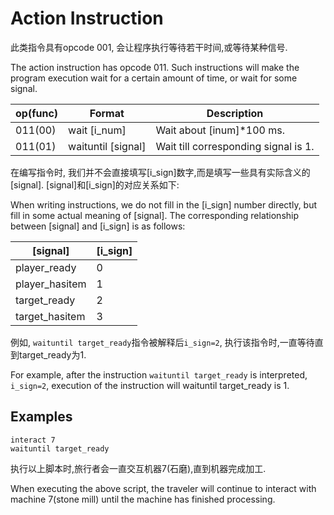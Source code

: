 # Action Instruction

 此类指令具有opcode 001, 会让程序执行等待若干时间,或等待某种信号.

The action instruction has opcode 011. Such instructions will make the program execution wait for a certain amount of time, or wait for some signal.

| op(func) | Format | Description|
|------|-------|----------|
| 011(00) | wait [i_num] | Wait about [inum]*100 ms.|
| 011(01) | waituntil [signal] | Wait till corresponding signal is 1.|

在编写指令时, 我们并不会直接填写[i_sign]数字,而是填写一些具有实际含义的[signal]. [signal]和[i_sign]的对应关系如下:

When writing instructions, we do not fill in the [i_sign] number directly, but fill in some actual meaning of [signal]. The corresponding relationship between [signal] and [i_sign] is as follows:

|[signal]|[i_sign]|
|------|-----|
|player_ready|0|
|player_hasitem|1|
|target_ready|2|
|target_hasitem|3|

例如, `waituntil target_ready`指令被解释后`i_sign=2`, 执行该指令时,一直等待直到target_ready为1.

For example, after the instruction `waituntil target_ready` is interpreted, `i_sign=2`, execution of the instruction will waituntil target_ready is 1.

## Examples

```
interact 7
waituntil target_ready
```

执行以上脚本时,旅行者会一直交互机器7(石磨),直到机器完成加工.

When executing the above script, the traveler will continue to interact with machine 7(stone mill) until the machine has finished processing.
